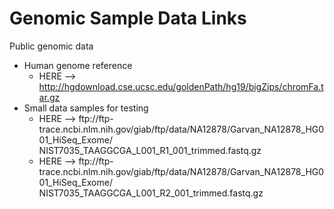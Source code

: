 # Genomic Sample Data Links

Public genomic data  

- Human genome reference 
  - HERE --> http://hgdownload.cse.ucsc.edu/goldenPath/hg19/bigZips/chromFa.tar.gz
- Small data samples for testing    
  - HERE --> ftp://ftp- trace.ncbi.nlm.nih.gov/giab/ftp/data/NA12878/Garvan_NA12878_HG001_HiSeq_Exome/ NIST7035_TAAGGCGA_L001_R1_001_trimmed.fastq.gz  
  - HERE --> ftp://ftp- trace.ncbi.nlm.nih.gov/giab/ftp/data/NA12878/Garvan_NA12878_HG001_HiSeq_Exome/ NIST7035_TAAGGCGA_L001_R2_001_trimmed.fastq.gz
